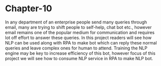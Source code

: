 # Chapter-10
In any department of an enterprise people send many queries through email, many are trying to shift people to self-help, chat bot etc., however email remains one of the popular medium for communication and requires lot off effort to answer these queries. In this project readers will see how NLP can be used along with RPA to make bot which can reply these normal queries and leave complex ones for human to attend. Training the NLP engine may be key to increase efficiency of this bot, however focus of this project we will see how to consume NLP service in RPA to make NLP bot.
